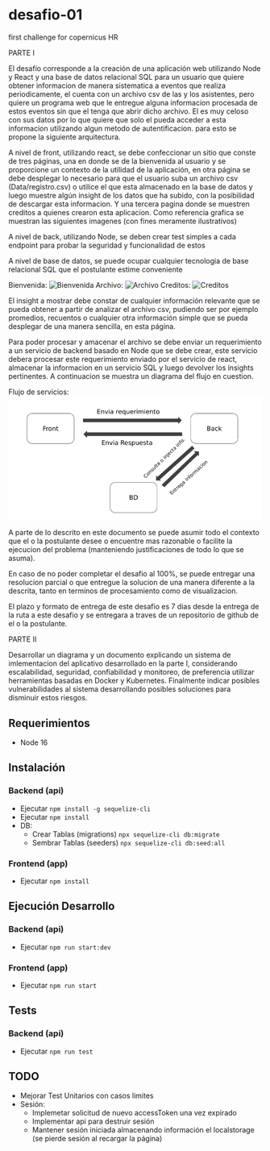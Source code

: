 # desafio-01
first challenge for copernicus HR

PARTE I

El desafío corresponde a la creación de una aplicación web utilizando Node y React y una base de datos relacional SQL para un usuario que quiere obtener informacion de manera sistematica a eventos que realiza periodicamente, el cuenta con un archivo csv de las y los asistentes, pero quiere un programa web que le entregue alguna informacion procesada de estos eventos sin que el tenga que abrir dicho archivo. El es muy celoso con sus datos por lo que quiere que solo el pueda acceder a esta informacion utilizando algun metodo de autentificacion. para esto se propone la siguiente arquitectura.

A nivel de front, utilizando react, se debe confeccionar un sitio que conste de tres páginas, una en donde se de la bienvenida al usuario y se proporcione un contexto de la utilidad de la aplicación, en otra página se debe desplegar lo necesario para que el usuario suba un archivo csv (Data/registro.csv) o utilice el que esta almacenado en la base de datos y luego muestre algún insight de los datos que ha subido, con la posibilidad de descargar esta informacion. Y una tercera pagina donde se muestren creditos a quienes crearon esta aplicacion. Como referencia grafica se muestran las siguientes imagenes (con fines meramente ilustrativos)

A nivel de back, utilizando Node, se deben crear test simples a cada endpoint para probar la seguridad y funcionalidad de estos

A nivel de base de datos, se puede ocupar cualquier tecnologia de base relacional SQL que el postulante estime conveniente

Bienvenida:
![Bienvenida](Imagenes/bienvenida-ejemplo.png?raw=true "Bienvenida")
Archivo:
![Archivo](Imagenes/archivo-ejemplo.png?raw=true "Archivo")
Creditos:
![Creditos](Imagenes/creditos-ejemplo.png?raw=true "Creditos")

El insight a mostrar debe constar de cualquier información relevante que se pueda obtener a partir de analizar el archivo csv, pudiendo ser por ejemplo promedios, recuentos o cualquier otra información simple que se pueda desplegar de una manera sencilla, en esta página.

Para poder procesar y amacenar el archivo se debe enviar un requerimiento a un servicio de backend basado en Node que se debe crear, este servicio debera procesar este requerimiento enviado por el servicio de react, almacenar la informacion en un servicio SQL y luego devolver los insights pertinentes. A continuacion se muestra un diagrama del flujo en cuestion.

Flujo de servicios:
![Flujo de servicios](Imagenes/diagrama-flujo-servicios.png?raw=true "Flujo de servicios")

A parte de lo descrito en este documento se puede asumir todo el contexto que el o la postulante desee o encuentre mas razonable o facilite la ejecucion del problema (manteniendo justificaciones de todo lo que se asuma). 

En caso de no poder completar el desafio al 100%, se puede entregar una resolucion parcial o que entregue la solucion de una manera diferente a la descrita, tanto en terminos de procesamiento como de visualizacion.

El plazo y formato de entrega de este desafio es 7 dias desde la entrega de la ruta a este desafio y se entregara a traves de un repositorio de github de el o la postulante.

PARTE II

Desarrollar un diagrama y un documento explicando un sistema de imlementacion del aplicativo desarrollado en la parte I, considerando escalabilidad, seguridad, confiabilidad y monitoreo, de preferencia utilizar herramientas basadas en Docker y Kubernetes. Finalmente indicar posibles vulnerabilidades al sistema desarrollando posibles soluciones para disminuir estos riesgos.

## Requerimientos
- Node 16

## Instalación
### Backend (api)
- Ejecutar `npm install -g sequelize-cli`
- Ejecutar `npm install`
- DB:
  - Crear Tablas (migrations) `npx sequelize-cli db:migrate`
  - Sembrar Tablas (seeders) `npx sequelize-cli db:seed:all`
### Frontend (app)
- Ejecutar `npm install`

## Ejecución Desarrollo
### Backend (api)
- Ejecutar `npm run start:dev`
### Frontend (app)
- Ejecutar `npm run start`
  
## Tests
### Backend (api)
- Ejecutar `npm run test`

## TODO
- Mejorar Test Unitarios con casos limites
- Sesión:
  - Implemetar solicitud de nuevo accessToken una vez expirado
  - Implementar api para destruir sesión
  - Mantener sesión iniciada almacenando información el localstorage (se pierde sesión al recargar la página)